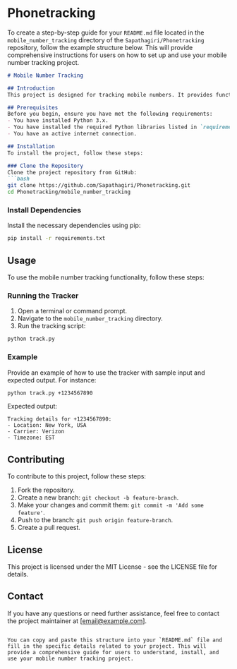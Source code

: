 # Phonetracking

To create a step-by-step guide for your `README.md` file located in the `mobile_number_tracking` directory of the `Sapathagiri/Phonetracking` repository, follow the example structure below. This will provide comprehensive instructions for users on how to set up and use your mobile number tracking project.

```markdown
# Mobile Number Tracking

## Introduction
This project is designed for tracking mobile numbers. It provides functionalities to track the location and other details of a mobile number.

## Prerequisites
Before you begin, ensure you have met the following requirements:
- You have installed Python 3.x.
- You have installed the required Python libraries listed in `requirements.txt`.
- You have an active internet connection.

## Installation
To install the project, follow these steps:

### Clone the Repository
Clone the project repository from GitHub:
```bash
git clone https://github.com/Sapathagiri/Phonetracking.git
cd Phonetracking/mobile_number_tracking
```

### Install Dependencies
Install the necessary dependencies using pip:
```bash
pip install -r requirements.txt
```

## Usage
To use the mobile number tracking functionality, follow these steps:

### Running the Tracker
1. Open a terminal or command prompt.
2. Navigate to the `mobile_number_tracking` directory.
3. Run the tracking script:
```bash
python track.py
```

### Example
Provide an example of how to use the tracker with sample input and expected output. For instance:
```bash
python track.py +1234567890
```
Expected output:
```
Tracking details for +1234567890:
- Location: New York, USA
- Carrier: Verizon
- Timezone: EST
```

## Contributing
To contribute to this project, follow these steps:
1. Fork the repository.
2. Create a new branch: `git checkout -b feature-branch`.
3. Make your changes and commit them: `git commit -m 'Add some feature'`.
4. Push to the branch: `git push origin feature-branch`.
5. Create a pull request.

## License
This project is licensed under the MIT License - see the LICENSE file for details.

## Contact
If you have any questions or need further assistance, feel free to contact the project maintainer at [email@example.com].
```

You can copy and paste this structure into your `README.md` file and fill in the specific details related to your project. This will provide a comprehensive guide for users to understand, install, and use your mobile number tracking project.
